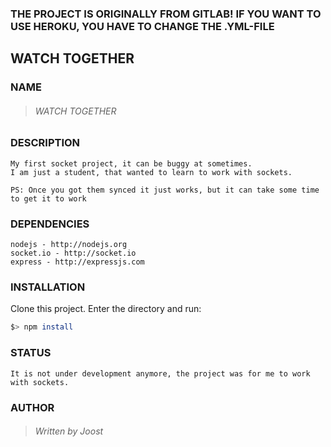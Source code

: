 ### THE PROJECT IS ORIGINALLY FROM GITLAB! IF YOU WANT TO USE HEROKU, YOU HAVE TO CHANGE THE .YML-FILE
## WATCH TOGETHER

### NAME
> ###### WATCH TOGETHER
	
### DESCRIPTION

	My first socket project, it can be buggy at sometimes.
    I am just a student, that wanted to learn to work with sockets.

    PS: Once you got them synced it just works, but it can take some time to get it to work

### DEPENDENCIES

	nodejs - http://nodejs.org
	socket.io - http://socket.io
	express - http://expressjs.com

### INSTALLATION

Clone this project. Enter the directory and run:

```bash
$> npm install
```

	
### STATUS
    It is not under development anymore, the project was for me to work with sockets.


### AUTHOR
> ###### Written by Joost
